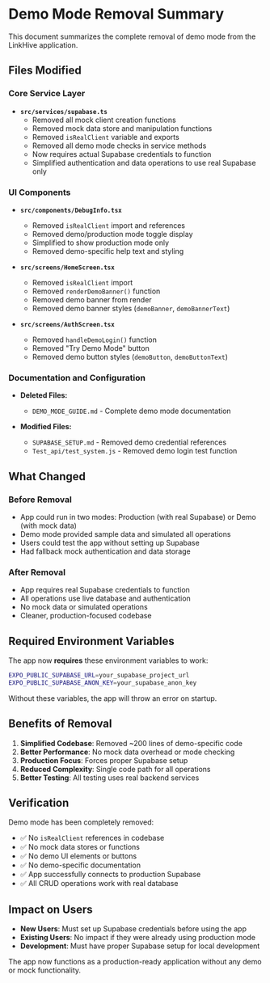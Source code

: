 # Demo Mode Removal Summary

This document summarizes the complete removal of demo mode from the LinkHive application.

## Files Modified

### Core Service Layer
- **`src/services/supabase.ts`**
  - Removed all mock client creation functions
  - Removed mock data store and manipulation functions
  - Removed `isRealClient` variable and exports
  - Removed all demo mode checks in service methods
  - Now requires actual Supabase credentials to function
  - Simplified authentication and data operations to use real Supabase only

### UI Components
- **`src/components/DebugInfo.tsx`**
  - Removed `isRealClient` import and references
  - Removed demo/production mode toggle display
  - Simplified to show production mode only
  - Removed demo-specific help text and styling

- **`src/screens/HomeScreen.tsx`**
  - Removed `isRealClient` import
  - Removed `renderDemoBanner()` function
  - Removed demo banner from render
  - Removed demo banner styles (`demoBanner`, `demoBannerText`)

- **`src/screens/AuthScreen.tsx`**
  - Removed `handleDemoLogin()` function
  - Removed "Try Demo Mode" button
  - Removed demo button styles (`demoButton`, `demoButtonText`)

### Documentation and Configuration
- **Deleted Files:**
  - `DEMO_MODE_GUIDE.md` - Complete demo mode documentation

- **Modified Files:**
  - `SUPABASE_SETUP.md` - Removed demo credential references
  - `Test_api/test_system.js` - Removed demo login test function

## What Changed

### Before Removal
- App could run in two modes: Production (with real Supabase) or Demo (with mock data)
- Demo mode provided sample data and simulated all operations
- Users could test the app without setting up Supabase
- Had fallback mock authentication and data storage

### After Removal
- App requires real Supabase credentials to function
- All operations use live database and authentication
- No mock data or simulated operations
- Cleaner, production-focused codebase

## Required Environment Variables

The app now **requires** these environment variables to work:

```bash
EXPO_PUBLIC_SUPABASE_URL=your_supabase_project_url
EXPO_PUBLIC_SUPABASE_ANON_KEY=your_supabase_anon_key
```

Without these variables, the app will throw an error on startup.

## Benefits of Removal

1. **Simplified Codebase**: Removed ~200 lines of demo-specific code
2. **Better Performance**: No mock data overhead or mode checking
3. **Production Focus**: Forces proper Supabase setup
4. **Reduced Complexity**: Single code path for all operations
5. **Better Testing**: All testing uses real backend services

## Verification

Demo mode has been completely removed:
- ✅ No `isRealClient` references in codebase
- ✅ No mock data stores or functions
- ✅ No demo UI elements or buttons
- ✅ No demo-specific documentation
- ✅ App successfully connects to production Supabase
- ✅ All CRUD operations work with real database

## Impact on Users

- **New Users**: Must set up Supabase credentials before using the app
- **Existing Users**: No impact if they were already using production mode
- **Development**: Must have proper Supabase setup for local development

The app now functions as a production-ready application without any demo or mock functionality.